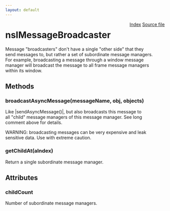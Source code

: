 ```yaml
---
layout: default
---
```

<div class='links' style='float:right'><a href="../index.html">Index</a>
<a href="http://dxr.mozilla.org/mozilla-central/source/dom/base/nsIMessageManager.idl">Source file</a>
</div>

# nsIMessageBroadcaster #
  
Message "broadcasters" don't have a single "other side" that they  
send messages to, but rather a set of subordinate message managers.  
For example, broadcasting a message through a window message  
manager will broadcast the message to all frame message managers  
within its window.  
  

## Methods ##

### broadcastAsyncMessage(messageName, obj, objects) ###
  
Like |sendAsyncMessage()|, but also broadcasts this message to  
all "child" message managers of this message manager.  See long  
comment above for details.  
  
WARNING: broadcasting messages can be very expensive and leak  
sensitive data.  Use with extreme caution.  
  

### getChildAt(aIndex) ###
  
Return a single subordinate message manager.  
  

## Attributes ##

### childCount ###
  
Number of subordinate message managers.  
  
